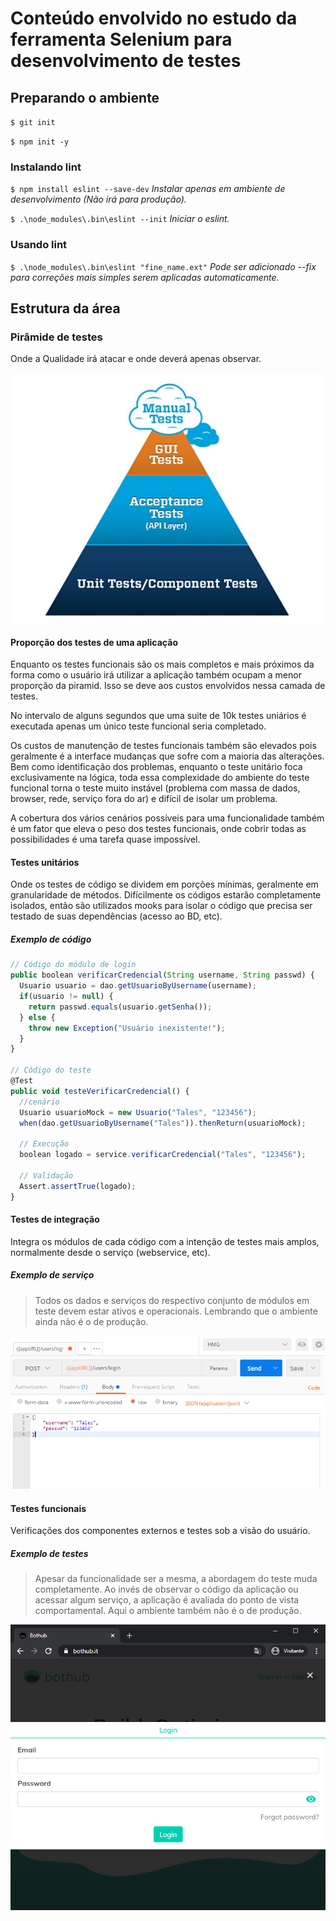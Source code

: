 # Conteúdo envolvido no estudo da ferramenta Selenium para desenvolvimento de testes

## Preparando o ambiente

`$ git init`

`$ npm init -y`

### Instalando lint

`$ npm install eslint --save-dev` *Instalar apenas em ambiente de desenvolvimento (Não irá para produção).*

`$ .\node_modules\.bin\eslint --init` *Iniciar o eslint.*

### Usando lint

`$ .\node_modules\.bin\eslint "fine_name.ext"` *Pode ser adicionado --fix para correções mais simples serem aplicadas automaticamente.*

## Estrutura da área

### Pirâmide de testes

Onde a Qualidade irá atacar e onde deverá apenas observar.

![TestsPyramid](img/testspyramid.jpg)

#### Proporção dos testes de uma aplicação

Enquanto os testes funcionais são os mais completos e mais próximos da forma como o usuário irá utilizar a aplicação também ocupam a menor proporção da piramid. Isso se deve aos custos envolvidos nessa camada de testes.

No intervalo de alguns segundos que uma suite de 10k testes uniários é executada apenas um único teste funcional seria completado.

Os custos de manutenção de testes funcionais também são elevados pois geralmente é a interface mudanças que sofre com a maioria das alterações. Bem como identificação dos problemas, enquanto o teste unitário foca exclusivamente na lógica, toda essa complexidade do ambiente do teste funcional torna o teste muito instável (problema com massa de dados, browser, rede, serviço fora do ar) e difícil de isolar um problema.

A cobertura dos vários cenários possíveis para uma funcionalidade também é um fator que eleva o peso dos testes funcionais, onde cobrir todas as possibilidades é uma tarefa quase impossível.

#### Testes unitários

Onde os testes de código se dividem em porções mínimas, geralmente em granularidade de métodos.
Difícilmente os códigos estarão completamente isolados, então são utilizados mooks para isolar o código que precisa ser testado de suas dependências (acesso ao BD, etc).

##### Exemplo de código

```js
// Código do módulo de login
public boolean verificarCredencial(String username, String passwd) {
  Usuario usuario = dao.getUsuarioByUsername(username);
  if(usuario != null) {
    return passwd.equals(usuario.getSenha());
  } else {
    throw new Exception("Usuário inexistente!");
  }
}

// Código do teste
@Test
public void testeVerificarCredencial() {
  //cenário
  Usuario usuarioMock = new Usuario("Tales", "123456");
  when(dao.getUsuarioByUsername("Tales")).thenReturn(usuarioMock);

  // Execução
  boolean logado = service.verificarCredencial("Tales", "123456");

  // Validação
  Assert.assertTrue(logado);
}
```

#### Testes de integração

Integra os módulos de cada código com a intenção de testes mais amplos, normalmente desde o serviço (webservice, etc).

##### Exemplo de serviço

> Todos os dados e serviços do respectivo conjunto de módulos em teste devem estar ativos e operacionais. Lembrando que o ambiente ainda não é o de produção.

![ExemploIntegracao](img/exemploIntegracao001.png)

#### Testes funcionais

Verificações dos componentes externos e testes sob a visão do usuário.

##### Exemplo de testes

> Apesar da funcionalidade ser a mesma, a abordagem do teste muda completamente. Ao invés de observar o código da aplicação ou acessar algum serviço, a aplicação é avaliada do ponto de vista comportamental. Aqui o ambiente também não é o de produção.

![ExemploFuncional](img/exemploFuncional001.png)
